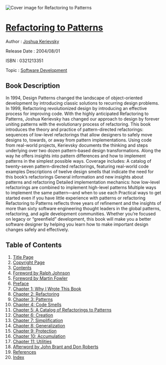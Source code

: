 ![Cover image for Refactoring to Patterns](https://imgdetail.ebookreading.net/cover/cover/software_development/EB0321213351.jpg)

[Refactoring to Patterns](https://ebookreading.net/view/book/Refactoring+to+Patterns-EB0321213351_1.html "Refactoring to Patterns")
====================================================================================================================

Author : [Joshua Kerievsky](https://ebookreading.net/search/author/Joshua+Kerievsky)

Release Date : 2004/08/01

ISBN : 0321213351

Topic : [Software Development](https://ebookreading.net/search/category/software-development)

Book Description
-----------------

In 1994, Design Patterns changed the landscape of object-oriented development by introducing classic solutions to recurring design problems. In 1999, Refactoring revolutionized design by introducing an effective process for improving code. With the highly anticipated Refactoring to Patterns, Joshua Kerievsky has changed our approach to design by forever uniting patterns with the evolutionary process of refactoring.
This book introduces the theory and practice of pattern-directed refactorings: sequences of low-level refactorings that allow designers to safely move designs to, towards, or away from pattern implementations. Using code from real-world projects, Kerievsky documents the thinking and steps underlying over two dozen pattern-based design transformations. Along the way he offers insights into pattern differences and how to implement patterns in the simplest possible ways.
Coverage includes:
A catalog of twenty-seven pattern-directed refactorings, featuring real-world code examples
Descriptions of twelve design smells that indicate the need for this book’s refactorings
General information and new insights about patterns and refactoring
Detailed implementation mechanics: how low-level refactorings are combined to implement high-level patterns
Multiple ways to implement the same pattern—and when to use each
Practical ways to get started even if you have little experience with patterns or refactoring
Refactoring to Patterns reflects three years of refinement and the insights of more than sixty software engineering thought leaders in the global patterns, refactoring, and agile development communities. Whether you’re focused on legacy or “greenfield” development, this book will make you a better software designer by helping you learn how to make important design changes safely and effectively.

              
Table of Contents
-----------------

1. [Title Page](https://ebookreading.net/view/book/Refactoring+to+Patterns-EB0321213351_5.html)
1. [Copyright Page](https://ebookreading.net/view/book/Refactoring+to+Patterns-EB0321213351_5.html#id380590)
1. [Contents](https://ebookreading.net/view/book/Refactoring+to+Patterns-EB0321213351_6.html)
1. [Foreword by Ralph Johnson](https://ebookreading.net/view/book/Refactoring+to+Patterns-EB0321213351_7.html)
1. [Foreword by Martin Fowler](https://ebookreading.net/view/book/Refactoring+to+Patterns-EB0321213351_8.html)
1. [Preface](https://ebookreading.net/view/book/Refactoring+to+Patterns-EB0321213351_9.html)
1. [Chapter 1: Why I Wrote This Book](https://ebookreading.net/view/book/Refactoring+to+Patterns-EB0321213351_10.html)
1. [Chapter 2: Refactoring](https://ebookreading.net/view/book/Refactoring+to+Patterns-EB0321213351_11.html)
1. [Chapter 3: Patterns](https://ebookreading.net/view/book/Refactoring+to+Patterns-EB0321213351_12.html)
1. [Chapter 4: Code Smells](https://ebookreading.net/view/book/Refactoring+to+Patterns-EB0321213351_13.html)
1. [Chapter 5: A Catalog of Refactorings to Patterns](https://ebookreading.net/view/book/Refactoring+to+Patterns-EB0321213351_14.html)
1. [Chapter 6: Creation](https://ebookreading.net/view/book/Refactoring+to+Patterns-EB0321213351_15.html)
1. [Chapter 7: Simplification](https://ebookreading.net/view/book/Refactoring+to+Patterns-EB0321213351_16.html)
1. [Chapter 8: Generalization](https://ebookreading.net/view/book/Refactoring+to+Patterns-EB0321213351_17.html)
1. [Chapter 9: Protection](https://ebookreading.net/view/book/Refactoring+to+Patterns-EB0321213351_18.html)
1. [Chapter 10: Accumulation](https://ebookreading.net/view/book/Refactoring+to+Patterns-EB0321213351_19.html)
1. [Chapter 11: Utilities](https://ebookreading.net/view/book/Refactoring+to+Patterns-EB0321213351_20.html)
1. [Afterword by John Brant and Don Roberts](https://ebookreading.net/view/book/Refactoring+to+Patterns-EB0321213351_21.html)
1. [References](https://ebookreading.net/view/book/Refactoring+to+Patterns-EB0321213351_22.html)
1. [Index](https://ebookreading.net/view/book/Refactoring+to+Patterns-EB0321213351_23.html)
